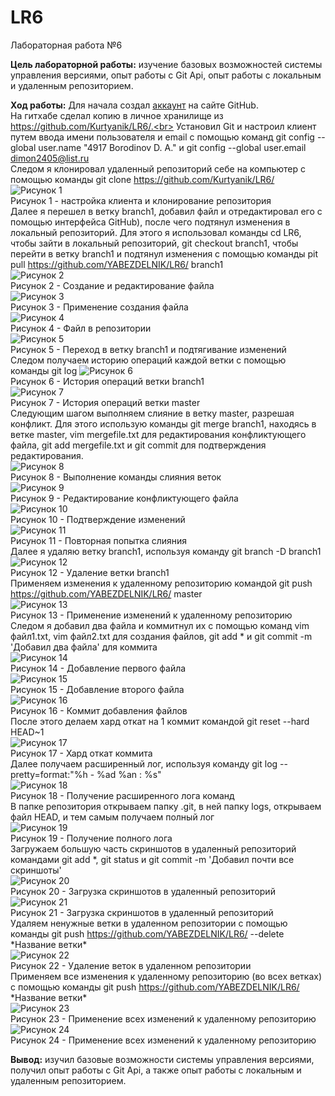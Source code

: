 # LR6
Лабораторная работа №6

**Цель лабораторной работы:** изучение базовых возможностей системы
управления версиями, опыт работы с Git Api, опыт работы с локальным и
удаленным репозиторием.

**Ход работы:**
Для начала создал [аккаунт](https://github.com/YABEZDELNIK) на сайте GitHub.<br>
На гитхабе сделал копию в личное хранилище из https://github.com/Kurtyanik/LR6/.<br>
Установил Git и настроил клиент путем ввода имени пользователя и email с помощью команд git config --global user.name "4917 Borodinov D. A." и git config --global user.email dimon2405@list.ru<br>
Следом я клонировал удаленный репозиторий себе на компьютер с помощью команды git clone https://github.com/Kurtyanik/LR6/<br>
	![Рисунок 1](/Screenshots/1.png)<br>
	Рисунок 1 - настройка клиента и клонирование репозитория<br>
Далее я перешел в ветку branch1, добавил файл и отредактировал его с помощью интерфейса GitHub), после чего подтянул изменения в локальный репозиторий. Для этого я использовал команды cd LR6, чтобы зайти в локальный репозиторий, git checkout branch1, чтобы перейти в ветку branch1 и подтянул изменения с помощью команды pit pull https://github.com/YABEZDELNIK/LR6/ branch1<br>
	![Рисунок 2](/Screenshots/2.png)<br>
        Рисунок 2 - Создание и редактирование файла<br>
	![Рисунок 3](/Screenshots/3.png)<br>
        Рисунок 3 - Применение создания файла<br>
	![Рисунок 4](/Screenshots/4.png)<br>
        Рисунок 4 - Файл в репозитории<br>
	![Рисунок 5](/Screenshots/5.png)<br>
        Рисунок 5 - Переход в ветку branch1 и подтягивание изменений<br>
Следом получаем историю операций каждой ветки с помощью команды git log
	![Рисунок 6](/Screenshots/6.png)<br>
        Рисунок 6 - История операций ветки branch1<br>
	![Рисунок 7](/Screenshots/7.png)<br>
        Рисунок 7 - История операций ветки master<br>
Следующим шагом выполняем слияние в ветку master, разрешая конфликт. Для этого использую команды git merge branch1, находясь в ветке master, vim mergefile.txt для редактирования конфликтующего файла, git add mergefile.txt и git commit для подтверждения редактирования.<br>
	![Рисунок 8](/Screenshots/8.png)<br>
        Рисунок 8 - Выполнение команды слияния веток<br>
	![Рисунок 9](/Screenshots/9.png)<br>
        Рисунок 9 - Редактирование конфликтующего файла<br>
	![Рисунок 10](/Screenshots/10.png)<br>
        Рисунок 10 - Подтверждение изменений<br>
	![Рисунок 11](/Screenshots/11.png)<br>
        Рисунок 11 - Повторная попытка слияния<br>
Далее я удаляю ветку branch1, используя команду git branch -D branch1<br>
	![Рисунок 12](/Screenshots/12.png)<br>
        Рисунок 12 - Удаление ветки branch1<br>
Применяем изменения к удаленному репозиторию командой git push https://github.com/YABEZDELNIK/LR6/ master<br>
	![Рисунок 13](/Screenshots/13.png)<br>
        Рисунок 13 - Применение изменений к удаленному репозиторию<br>
Следом я добавил два файла и коммитнул их с помощью команд vim файл1.txt, vim файл2.txt для создания файлов, git add \* и git commit -m 'Добавил два файла' для коммита<br>
	![Рисунок 14](/Screenshots/14.png)<br>
        Рисунок 14 - Добавление первого файла<br>
	![Рисунок 15](/Screenshots/15.png)<br>
        Рисунок 15 - Добавление второго файла<br>
	![Рисунок 16](/Screenshots/16.png)<br>
        Рисунок 16 - Коммит добавления файлов<br>
После этого делаем хард откат на 1 коммит командой git reset --hard HEAD~1<br>
	![Рисунок 17](/Screenshots/17.png)<br>
        Рисунок 17 - Хард откат коммита<br>
Далее получаем расширенный лог, используя команду git log --pretty=format:"%h - %ad %an : %s"<br>
	![Рисунок 18](/Screenshots/18.png)<br>
        Рисунок 18 - Получение расширенного лога команд<br>
В папке репозитория открываем папку .git, в ней папку logs, открываем файл HEAD, и тем самым получаем полный лог<br>
	![Рисунок 19](/Screenshots/19.png)<br>
        Рисунок 19 - Получение полного лога<br>
Загружаем большую часть скриншотов в удаленный репозиторий командами git add \*, git status и git commit -m 'Добавил почти все скриншоты'<br>
	![Рисунок 20](/Screenshots/20.png)<br>
        Рисунок 20 - Загрузка скриншотов в удаленный репозиторий<br>
	![Рисунок 21](/Screenshots/21.png)<br>
        Рисунок 21 - Загрузка скриншотов в удаленный репозиторий<br>
Удаляем ненужные ветки в удаленном репозитории с помощью команды git push https://github.com/YABEZDELNIK/LR6/ --delete \*Название ветки\*<br>
	![Рисунок 22](/Screenshots/22.png)<br>
        Рисунок 22 - Удаление веток в удаленном репозитории<br>
Применяем все изменения к удаленному репозиторию (во всех ветках) с помощью команды git push https://github.com/YABEZDELNIK/LR6/ \*Название ветки\*<br>
	![Рисунок 23](/Screenshots/23.png)<br>
        Рисунок 23 - Применение всех изменений к удаленному репозиторию<br>
	![Рисунок 24](/Screenshots/24.png)<br>
        Рисунок 24 - Применение всех изменений к удаленному репозиторию<br>

**Вывод:** изучил базовые возможности системы управления версиями, получил опыт работы с Git Api, а также опыт работы с локальным и удаленным репозиторием.
